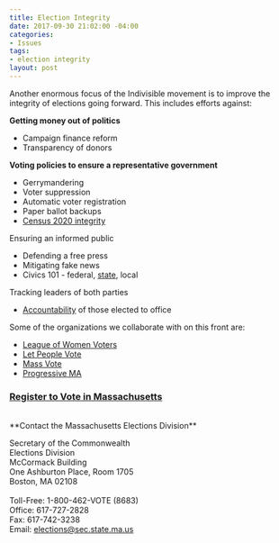 ```yaml
---
title: Election Integrity
date: 2017-09-30 21:02:00 -04:00
categories:
- Issues
tags:
- election integrity
layout: post
---
```


Another enormous focus of the Indivisible movement is to improve the integrity of elections going forward. This includes efforts against: 

**Getting money out of politics**
* Campaign finance reform
* Transparency of donors

**Voting policies to ensure a representative government**
* Gerrymandering
* Voter suppression
* Automatic voter registration
* Paper ballot backups
* [Census 2020 integrity](http://indivisibleandoverma.com/issues/census-2020-integrity.html)

Ensuring an informed public
* Defending a free press
* Mitigating fake news
* Civics 101 - federal, [state](http://bit.ly/2kcxyyG), local

Tracking leaders of both parties
* [Accountability](http://indivisibleandoverma.com/issues/accountability.html) of those elected to office

Some of the organizations we collaborate with on this front are:
* [League of Women Voters](http://lwv.org/)
* [Let People Vote](https://www.aclu.org/other/let-people-vote-removing-restrictions-and-barriers-voting-america)
* [Mass Vote](http://massvote.org/)
* [Progressive MA](http://www.progressivemass.com/)

### [Register to Vote in Massachusetts](https://www.sec.state.ma.us/ovr/)

<BR>
**Contact the Massachusetts Elections Division** 

Secretary of the Commonwealth<BR>
Elections Division<BR>
McCormack Building<BR>
One Ashburton Place, Room 1705<BR>
Boston, MA 02108<BR>
<BR>
Toll-Free: 1-800-462-VOTE (8683)<BR>
Office: 617-727-2828<BR>
Fax: 617-742-3238<BR>
Email: elections@sec.state.ma.us<BR>
